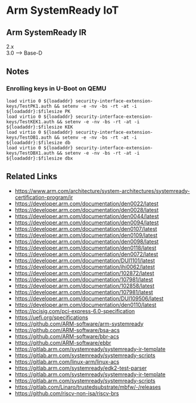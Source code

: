 # Arm SystemReady IoT

## Arm SystemReady IR

2.x <br>
3.0 --> Base-D

## Notes

### Enrolling keys in U-Boot on QEMU
```
load virtio 0 ${loadaddr} security-interface-extension-keys/TestPK1.auth && setenv -e -nv -bs -rt -at -i ${loadaddr}:$filesize PK
load virtio 0 ${loadaddr} security-interface-extension-keys/TestKEK1.auth && setenv -e -nv -bs -rt -at -i ${loadaddr}:$filesize KEK
load virtio 0 ${loadaddr} security-interface-extension-keys/TestDB1.auth && setenv -e -nv -bs -rt -at -i ${loadaddr}:$filesize db
load virtio 0 ${loadaddr} security-interface-extension-keys/TestDBX1.auth && setenv -e -nv -bs -rt -at -i ${loadaddr}:$filesize dbx
```

## Related Links
* https://www.arm.com/architecture/system-architectures/systemready-certification-program/ir
* https://developer.arm.com/documentation/den0022/latest
* https://developer.arm.com/documentation/den0028/latest
* https://developer.arm.com/documentation/den0044/latest
* https://developer.arm.com/documentation/den0094/latest
* https://developer.arm.com/documentation/den0107/latest
* https://developer.arm.com/documentation/den0109/latest
* https://developer.arm.com/documentation/den0098/latest
* https://developer.arm.com/documentation/den0118/latest
* https://developer.arm.com/documentation/den0072/latest
* https://developer.arm.com/documentation/DUI1101/latest
* https://developer.arm.com/documentation/ihi0062/latest
* https://developer.arm.com/documentation/102872/latest
* https://developer.arm.com/documentation/107981/latest
* https://developer.arm.com/documentation/102858/latest
* https://developer.arm.com/documentation/107981/latest
* https://developer.arm.com/documentation/DUI109506/latest
* https://developer.arm.com/documentation/den0110/latest
* https://pcisig.com/pci-express-6.0-specification
* https://uefi.org/specifications
* https://github.com/ARM-software/arm-systemready
* https://github.com/ARM-software/bsa-acs
* https://github.com/ARM-software/bbr-acs
* https://github.com/ARM-software/ebbr
* https://gitlab.arm.com/systemready/systemready-ir-template
* https://gitlab.arm.com/systemready/systemready-scripts
* https://gitlab.arm.com/linux-arm/linux-acs
* https://gitlab.arm.com/systemready/edk2-test-parser
* https://gitlab.arm.com/systemready/systemready-ir-template
* https://gitlab.arm.com/systemready/systemready-scripts
* https://gitlab.com/Linaro/trustedsubstrate/mbfw/-/releases
* https://github.com/riscv-non-isa/riscv-brs
